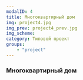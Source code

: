 ```yaml
---
modalID: 4
title: Многоквартирный дом
img: project4.jpg
img_prev: project4_prev.jpg
img_scheme: 
category: Типовой проект
groups:
    - "project"
---
```


### Многоквартирный дом